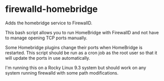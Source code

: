 # firewalld-homebridge
Adds the homebridge service to FirewallD.

This bash script allows you to run HomeBridge with FirewallD and not have to manage opening TCP ports manually.

Some Homebridge plugins change their ports when HomeBridge is restarted.  This script should be run as a cron job as the root user so that it will update the ports in use automatically.

I'm running this on a Rocky Linux 9.3 system but should work on any system running firewalld with some path modifications.
